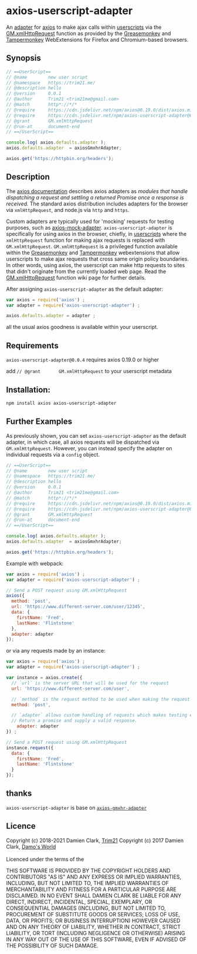 # axios-userscript-adapter

An [adapter](https://github.com/mzabriskie/axios/tree/master/lib/adapters#readme) for
[axios](https://github.com/mzabriskie/axios) to make ajax calls within [userscripts](https://github.com/OpenUserJs/OpenUserJS.org/wiki/Userscript-beginners-HOWTO) via the [GM.xmlHttpRequest](https://wiki.greasespot.net/GM.xmlHttpRequest) function as provided
 by the [Greasemonkey](https://addons.mozilla.org/en-US/firefox/addon/greasemonkey/)
 and [Tampermonkey](https://chrome.google.com/webstore/detail/tampermonkey/dhdgffkkebhmkfjojejmpbldmpobfkfo?hl=en)
WebExtensions for Firefox and Chromium-based browsers.

## Synopsis

```javascript
// ==UserScript==
// @name        new user script
// @namespace   https://trim21.me/
// @description hello
// @version     0.0.1
// @author      Trim21 <trim21me@gmail.com>
// @match       http*://*/*
// @require     https://cdn.jsdelivr.net/npm/axios@0.19.0/dist/axios.min.js
// @require     https://cdn.jsdelivr.net/npm/axios-userscript-adapter@0.0.4/dist/axiosGmxhrAdapter.min.js
// @grant       GM.xmlHttpRequest
// @run-at      document-end
// ==/UserScript==

console.log( axios.defaults.adapter );
axios.defaults.adapter  = axiosGmxhrAdapter;

axios.get('https://httpbin.org/headers');
```

## Description
The [axios documentation](https://github.com/mzabriskie/axios/tree/master/lib/adapters#readme) describes axios adapters as *modules that handle dispatching a request and settling a returned Promise once a response is received.*  The standard axios distribution includes adapters for the browser via `xmlHttpRequest`, and node.js via `http` and `https`.

Custom adapters are typically used for 'mocking' requests for testing purposes, such as [axios-mock-adapter](https://www.npmjs.com/package/axios-mock-adapter).  `axios-userscript-adapter` is specifically for using axios in the browser, chiefly, in [userscripts](https://openuserjs.org/about/Userscript-Beginners-HOWTO) where the `xmlHttpRequest` function for making ajax requests is replaced with `GM.xmlHttpRequest`.  `GM.xmlHttpRequest` is a privileged function available within the [Greasemonkey](https://addons.mozilla.org/en-US/firefox/addon/greasemonkey/) and
[Tampermonkey](https://chrome.google.com/webstore/detail/tampermonkey/dhdgffkkebhmkfjojejmpbldmpobfkfo?hl=en)
 webextensions that allow userscripts to make ajax requests that cross same origin policy boundaries.  In other words, using axios, the userscript can make http requests to sites that didn't originate from the currently loaded web page.  Read the [GM.xmlHttpRequest](https://wiki.greasespot.net/GM.xmlHttpRequest) function wiki page for further details.

After assigning `axios-userscript-adapter` as the default adapter:

```javascript
var axios = require('axios') ;
var adapter = require('axios-userscript-adapter') ;

axios.defaults.adapter = adapter ;
```

all the usual axios goodness is available within your userscript.

## Requirements
`axios-userscript-adapter@0.0.4` requires axios 0.19.0 or higher

add `// @grant       GM.xmlHttpRequest` to your userscript metadata

## Installation:
```bash
npm install axios axios-userscript-adapter
```

## Further Examples
As previously shown, you can set `axios-userscript-adapter` as the default adapter, in which case, all axios requests will be dispatched via `GM.xmlHttpRequest`.  However, you can instead specify the adapter on individual requests via a `config` object.

```javascript
// ==UserScript==
// @name        new user script
// @namespace   https://trim21.me/
// @description hello
// @version     0.0.1
// @author      Trim21 <trim21me@gmail.com>
// @match       http*://*/*
// @require     https://cdn.jsdelivr.net/npm/axios@0.19.0/dist/axios.min.js
// @require     https://cdn.jsdelivr.net/npm/axios-userscript-adapter@0.0.4/dist/axiosGmxhrAdapter.min.js
// @grant       GM.xmlHttpRequest
// @run-at      document-end
// ==/UserScript==

console.log( axios.defaults.adapter );
axios.defaults.adapter  = axiosGmxhrAdapter;

axios.get('https://httpbin.org/headers');
```

Example with webpack:

```javascript
var axios = require('axios') ;
var adapter = require('axios-userscript-adapter') ;

// Send a POST request using GM.xmlHttpRequest
axios({
  method: 'post',
  url: 'https://www.different-server.com/user/12345',
  data: {
    firstName: 'Fred',
    lastName: 'Flintstone'
  },
  adapter: adapter
});
```

or via any requests made by an instance:

```javascript
var axios = require('axios') ;
var adapter = require('axios-userscript-adapter') ;

var instance = axios.create({
  // `url` is the server URL that will be used for the request
  url: 'https://www.different-server.com/user',

  // `method` is the request method to be used when making the request
  method: 'post',

  // `adapter` allows custom handling of requests which makes testing easier.
  // Return a promise and supply a valid response.
	adapter: adapter
}) ;

// Send a POST request using GM.xmlHttpRequest
instance.request({
  data: {
    firstName: 'Fred',
    lastName: 'Flintstone'
  }
});
```

## thanks

`axios-userscript-adapter` is base on [`axios-gmxhr-adapter`](https://github.com/damoclark/axios-gmxhr-adapter)



## Licence
Copyright (c) 2018-2021 Damien Clark, [Trim21](https://github.com/Trim21)
Copyright (c) 2017 Damien Clark, [Damo's World](https://damos.world)<br/> <br/>
Licenced under the terms of the

THIS SOFTWARE IS PROVIDED BY THE COPYRIGHT HOLDERS AND CONTRIBUTORS "AS IS" AND
ANY EXPRESS OR IMPLIED WARRANTIES, INCLUDING, BUT NOT LIMITED TO, THE IMPLIED
WARRANTIES OF MERCHANTABILITY AND FITNESS FOR A PARTICULAR PURPOSE ARE
DISCLAIMED. IN NO EVENT SHALL DAMIEN CLARK BE LIABLE FOR ANY DIRECT,
INDIRECT, INCIDENTAL, SPECIAL, EXEMPLARY, OR CONSEQUENTIAL DAMAGES (INCLUDING,
BUT NOT LIMITED TO, PROCUREMENT OF SUBSTITUTE GOODS OR SERVICES; LOSS OF USE,
DATA, OR PROFITS; OR BUSINESS INTERRUPTION) HOWEVER CAUSED AND ON ANY THEORY OF
LIABILITY, WHETHER IN CONTRACT, STRICT LIABILITY, OR TORT (INCLUDING NEGLIGENCE
OR OTHERWISE) ARISING IN ANY WAY OUT OF THE USE OF THIS SOFTWARE, EVEN IF
ADVISED OF THE POSSIBILITY OF SUCH DAMAGE.
